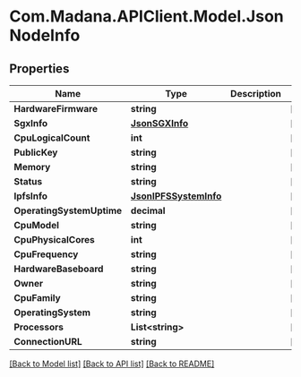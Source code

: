 
# Com.Madana.APIClient.Model.JsonNodeInfo

## Properties

Name | Type | Description | Notes
------------ | ------------- | ------------- | -------------
**HardwareFirmware** | **string** |  | [optional] 
**SgxInfo** | [**JsonSGXInfo**](JsonSGXInfo.md) |  | [optional] 
**CpuLogicalCount** | **int** |  | [optional] 
**PublicKey** | **string** |  | [optional] 
**Memory** | **string** |  | [optional] 
**Status** | **string** |  | [optional] 
**IpfsInfo** | [**JsonIPFSSystemInfo**](JsonIPFSSystemInfo.md) |  | [optional] 
**OperatingSystemUptime** | **decimal** |  | [optional] 
**CpuModel** | **string** |  | [optional] 
**CpuPhysicalCores** | **int** |  | [optional] 
**CpuFrequency** | **string** |  | [optional] 
**HardwareBaseboard** | **string** |  | [optional] 
**Owner** | **string** |  | [optional] 
**CpuFamily** | **string** |  | [optional] 
**OperatingSystem** | **string** |  | [optional] 
**Processors** | **List&lt;string&gt;** |  | [optional] 
**ConnectionURL** | **string** |  | [optional] 

[[Back to Model list]](../README.md#documentation-for-models)
[[Back to API list]](../README.md#documentation-for-api-endpoints)
[[Back to README]](../README.md)

